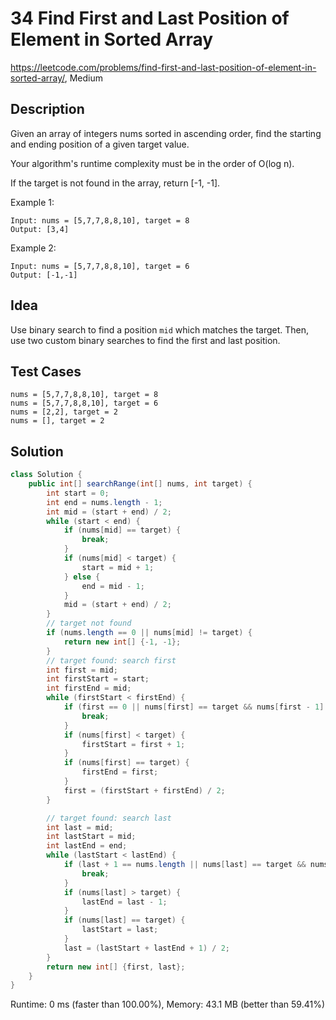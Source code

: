 # 34 Find First and Last Position of Element in Sorted Array

<https://leetcode.com/problems/find-first-and-last-position-of-element-in-sorted-array/>,
Medium

## Description

Given an array of integers nums sorted in ascending order, find the starting and ending position of a given target value.

Your algorithm's runtime complexity must be in the order of O(log n).

If the target is not found in the array, return [-1, -1].

Example 1:

```
Input: nums = [5,7,7,8,8,10], target = 8
Output: [3,4]
```

Example 2:

```
Input: nums = [5,7,7,8,8,10], target = 6
Output: [-1,-1]
```

## Idea

Use binary search to find a position `mid` which matches the target. Then, use
two custom binary searches to find the first and last position.

## Test Cases

```
nums = [5,7,7,8,8,10], target = 8
nums = [5,7,7,8,8,10], target = 6
nums = [2,2], target = 2
nums = [], target = 2
```

## Solution

```java
class Solution {
    public int[] searchRange(int[] nums, int target) {
        int start = 0;
        int end = nums.length - 1;
        int mid = (start + end) / 2;
        while (start < end) {
            if (nums[mid] == target) {
                break;
            }
            if (nums[mid] < target) {
                start = mid + 1;
            } else {
                end = mid - 1;
            }
            mid = (start + end) / 2;
        }
        // target not found
        if (nums.length == 0 || nums[mid] != target) {
            return new int[] {-1, -1};
        }
        // target found: search first
        int first = mid;
        int firstStart = start;
        int firstEnd = mid;
        while (firstStart < firstEnd) {
            if (first == 0 || nums[first] == target && nums[first - 1] < target) {
                break;
            }
            if (nums[first] < target) {
                firstStart = first + 1;
            }
            if (nums[first] == target) {
                firstEnd = first;
            }
            first = (firstStart + firstEnd) / 2;
        }

        // target found: search last
        int last = mid;
        int lastStart = mid;
        int lastEnd = end;
        while (lastStart < lastEnd) {
            if (last + 1 == nums.length || nums[last] == target && nums[last + 1] > target) {
                break;
            }
            if (nums[last] > target) {
                lastEnd = last - 1;
            }
            if (nums[last] == target) {
                lastStart = last;
            }
            last = (lastStart + lastEnd + 1) / 2;
        }
        return new int[] {first, last};
    }
}
```

Runtime: 0 ms (faster than 100.00%), Memory: 43.1 MB (better than 59.41%)
